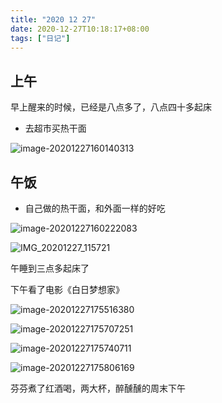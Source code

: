 ```yaml
---
title: "2020 12 27"
date: 2020-12-27T10:18:17+08:00
tags: ["日记"]
---
```


## 上午

早上醒来的时候，已经是八点多了，八点四十多起床

- 去超市买热干面

![image-20201227160140313](https://i.loli.net/2020/12/27/Ds7WClgvO5HkxJ1.png)

## 午饭

- 自己做的热干面，和外面一样的好吃

![image-20201227160222083](https://i.loli.net/2020/12/27/XwkbSAlanp8jxOs.png)

![IMG_20201227_115721](https://i.loli.net/2020/12/27/4DxPZLMo9tSr21z.jpg)

午睡到三点多起床了

下午看了电影《白日梦想家》

![image-20201227175516380](https://i.loli.net/2020/12/27/2Csml6qZ85W4bEg.png)

![image-20201227175707251](https://i.loli.net/2020/12/27/rwDfzVONHlnRxMi.png)

![image-20201227175740711](https://i.loli.net/2020/12/27/TMQKfSD7439RAE6.png)

![image-20201227175806169](https://i.loli.net/2020/12/27/s7QMI6jqCwUBeSo.png)



芬芬煮了红酒喝，两大杯，醉醺醺的周末下午